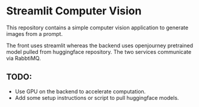 # Streamlit Computer Vision

This repository contains a simple computer vision application to generate images from a prompt.

The front uses streamlit whereas the backend uses openjourney pretrained model pulled from huggingface repository. The two services communicate via RabbtiMQ.


## TODO:

* Use GPU on the backend to accelerate computation.
* Add some setup instructions or script to pull huggingface models.
